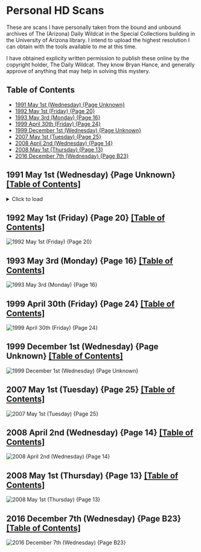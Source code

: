 # Personal HD Scans

These are scans I have personally taken from the bound and unbound archives of The (Arizona) Daily Wildcat in the Special Collections building in the University of Arizona library. I intend to upload the highest resolution I can obtain with the tools available to me at this time.

I have obtained explicity written permission to publish these online by the copyright holder, The Daily Wildcat. They know Bryan Hance, and generally approve of anything that may help in solving this mystery.

## Table of Contents
* [1991 May 1st (Wednesday) {Page Unknown}](#1991-may-1st-wednesday-page-unknown-table-of-contents)
* [1992 May 1st (Friday) {Page 20}](#1992-may-1st-friday-page-20-table-of-contents)
* [1993 May 3rd (Monday) {Page 16}](#1993-may-3rd-monday-page-16-table-of-contents)
* [1999 April 30th (Friday) {Page 24}](#1999-april-30th-friday-page-24-table-of-contents)
* [1999 December 1st (Wednesday) {Page Unknown}](#1999-december-1st-wednesday-page-unknown-table-of-contents)
* [2007 May 1st (Tuesday) {Page 25}](#2007-may-1st-tuesday-page-25-table-of-contents)
* [2008 April 2nd (Wednesday) {Page 14}](#2008-april-2nd-wednesday-page-14-table-of-contents)
* [2008 May 1st (Thursday) {Page 13}](#2008-may-1st-thursday-page-13-table-of-contents)
* [2016 December 7th (Wednesday) {Page B23}](#2016-december-7th-wednesday-page-b23-table-of-contents)


## 1991 May 1st (Wednesday) {Page Unknown} [[Table of Contents]](#table-of-contents)
<details>
  <summary>Click to load</summary>
  
  ![1991 May 1st (Wednesday) {Page Unknown}](1991-05-01_pageFORGOT.jpg)
  
</details>

## 1992 May 1st (Friday) {Page 20} [[Table of Contents]](#table-of-contents)
![1992 May 1st (Friday) {Page 20}](1992-05-01_page20.jpg)
## 1993 May 3rd (Monday) {Page 16} [[Table of Contents]](#table-of-contents)
![1993 May 3rd (Monday) {Page 16}](1993-05-03_page16.jpg)
## 1999 April 30th (Friday) {Page 24} [[Table of Contents]](#table-of-contents)
![1999 April 30th (Friday) {Page 24}](1999-04-30_page24.jpg)
## 1999 December 1st (Wednesday) {Page Unknown} [[Table of Contents]](#table-of-contents)
![1999 December 1st (Wednesday) {Page Unknown}](1999-12-01_pageFORGOT.jpg)
## 2007 May 1st (Tuesday) {Page 25} [[Table of Contents]](#table-of-contents)
![2007 May 1st (Tuesday) {Page 25}](2007-05-01_page25.jpg)
## 2008 April 2nd (Wednesday) {Page 14} [[Table of Contents]](#table-of-contents)
![2008 April 2nd (Wednesday) {Page 14}](2008-04-02_page14.jpg)
## 2008 May 1st (Thursday) {Page 13} [[Table of Contents]](#table-of-contents)
![2008 May 1st (Thursday) {Page 13}](2008-05-01_page13.jpg)
## 2016 December 7th (Wednesday) {Page B23} [[Table of Contents]](#table-of-contents)
![2016 December 7th (Wednesday) {Page B23}](2016-12-07_pageB23.jpg)